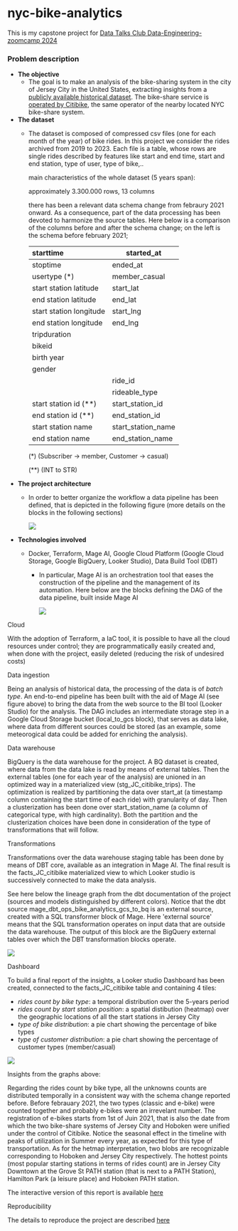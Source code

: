 # nyc-bike-analytics

This is my capstone project for [Data Talks Club Data-Engineering-zoomcamp 2024](https://github.com/DataTalksClub/data-engineering-zoomcamp)

### Problem description

- **The objective**
  - The goal is to make an analysis of the bike-sharing system in the city of Jersey City in the United States, extracting insights from a [publicly available historical dataset](https://s3.amazonaws.com/tripdata/index.html). The bike-share service is [operated by Citibike](https://citibikenyc.com/nj), the same operator of the nearby located NYC bike-share system.
- **The dataset**
  - The dataset is composed of compressed csv files (one for each month of the year) of bike rides. In this project we consider the rides archived from 2019 to 2023. Each file is a table, whose rows are single rides described by features like start and end time, start and end station, type of user, type of bike,..

    main characteristics of the whole dataset (5 years span):

    approximately 3.300.000 rows, 13 columns

    there has been a relevant data schema change from febraury 2021 onward. As a consequence, part of the data processing has been devoted to harmonize the source tables. Here below is a comparison of the columns before and after the schema change; on the left is  the schema before february 2021;


    | starttime               | started_at         |
    | :------------------------ | -------------------- |
    | stoptime                | ended_at           |
    | usertype (*)            | member_casual      |
    | start station latitude  | start_lat          |
    | end station latitude    | end_lat            |
    | start station longitude | start_lng          |
    | end station longitude   | end_lng            |
    | tripduration            |                    |
    | bikeid                  |                    |
    | birth year              |                    |
    | gender                  |                    |
    |                         | ride_id            |
    |                         | rideable_type      |
    | start station id (**)   | start_station_id   |
    | end station id (**)     | end_station_id     |
    | start station name      | start_station_name |
    | end station name        | end_station_name   |

    (*) (Subscriber → member, Customer → casual)

    (**) (INT to STR)
- **The project architecture**
  - In order to better organize the workflow a data pipeline has been defined, that is depicted in the following figure (more details on the blocks in the following sections)

    ![](assets/20240415_101002_my_excalidraw_sketch_fig_1_v2.excalidraw_dark.png)
- **Technologies involved**
  - Docker, Terraform, Mage AI, Google Cloud Platform (Google Cloud Storage, Google BigQuery, Looker Studio), Data Build Tool (DBT)

    - In particular, Mage AI is an orchestration tool that eases the construction of the pipeline and the management of its automation. Here below are the blocks defining the DAG of the data pipeline, built inside Mage AI

      ![](assets/20240412_223658_mage_ai_pipeline.png)

Cloud

With the adoption of Terraform, a IaC tool, it is possible to have all the cloud resources under control; they are programmatically easily created and, when done with the project, easily deleted (reducing the risk of undesired costs)

Data ingestion

Being an analysis of historical data, the processing of the data is of *batch type*. An end-to-end pipeline has been built with the aid of Mage AI (see figure above) to bring the data from the web source to the BI tool (Looker Studio) for the analysis. The DAG includes an intermediate storage step in a Google Cloud Storage bucket (local_to_gcs block), that serves as data lake, where data from different sources could be stored (as an example, some meteorogical data could be added for enriching the analysis).

Data warehouse

BigQuery is the data warehouse for the project. A BQ dataset is created, where data from the data lake is read by means of external tables. Then the external tables (one for each year of the analysis) are unioned in an optimized way in a materialized view (stg_JC_citibike_trips). The optimization is realized by partitioning the data over start_at (a timestamp column containing the start time of each ride) with granularity of day. Then a clusterization has been done over start_station_name (a column of categorical type, with high cardinality). Both the partition and the clusterization choices have been done in consideration of the type of transformations that will follow.

Transformations

Transformations over the data warehouse staging table has been done by means of DBT core, available as an integration in Mage AI. The final result is the facts_JC_citibike materialized view to which Looker studio is successively connected to make the data analysis.

See here below the lineage graph from the dbt documentation of the project (sources and models distinguished by different colors). Notice that the dbt source mage_dbt_ops_bike_analytics_gcs_to_bq is an external source, created with a SQL transformer block of Mage. Here 'external source' means that the SQL transformation operates on input data that are outside the data warehouse. The output of this block are the BigQuery external tables over which the DBT transformation blocks operate.

![](assets/20240413_211557_dbt_lineage_graph.png)

Dashboard

To build a final report of the insights, a Looker studio Dashboard has been created, connected to the facts_JC_citibike table and containing 4 tiles:

* *rides count by bike type*: a temporal distribution over the 5-years period
* *rides count by start station position*: a spatial distibution (heatmap) over the geographic locations of all the start stations in Jersey City
* *type of bike distribution*: a pie chart showing the percentage of bike types
* *type of customer distribution*: a pie chart showing the percentage of customer types (member/casual)

![](assets/20240415_110626_Report_JC_bikes_v2_1.png)

Insights from the graphs above:

Regarding the rides count by bike type, all the unknowns counts are distributed temporally in a consistent way with the schema change reported before. Before febrauary 2021, the two types (classic and e-bike) were counted together and probably e-bikes were an irrevelant number. The registration of e-bikes starts from 1st of Juin 2021, that is also the date from which the two bike-share systems of Jersey City and Hoboken were unified under the control of Citibike. Notice the seasonal effect in the timeline with peaks of utilization in Summer every year, as expected for this type of transportation. As for the hetmap interpretation, two blobs are recognizable corresponding to Hoboken and Jersey City respectively. The hottest points (most popular starting stations in terms of rides count) are in Jersey City Downtown at the Grove St PATH station (that is next to a PATH Station), Hamilton Park (a leisure place) and Hoboken PATH station.

The interactive version of this report is available [here](https://lookerstudio.google.com/reporting/f5c76d75-2615-41a9-a6bb-cd2b80918131)

Reproducibility

The details to reproduce the project are described [here](docs/project_setup.md)
